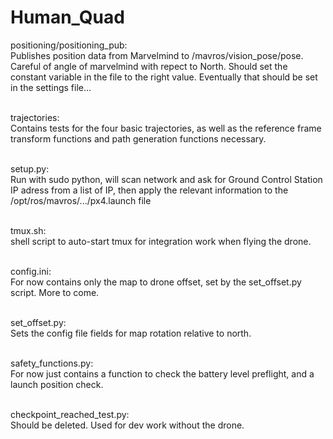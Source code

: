 # Human_Quad  
positioning/positioning_pub:<br/>
  Publishes position data from Marvelmind to /mavros/vision_pose/pose. Careful of angle of marvelmind with repect to North. Should set the constant variable in the file to the right value. Eventually that should be set in the settings file...<br/><br/>
  
trajectories:<br/>
  Contains tests for the four basic trajectories, as well as the reference frame transform functions and path generation functions necessary.<br/><br/>

setup.py:<br/>
  Run with sudo python, will scan network and ask for Ground Control Station IP adress from a list of IP, then apply the relevant information to the /opt/ros/mavros/.../px4.launch file<br/><br/>
  
tmux.sh:<br/>
shell script to auto-start tmux for integration work when flying the drone.<br/><br/>

config.ini:<br/>
  For now contains only the map to drone offset, set by the set_offset.py script. More to come.<br/><br/>
  
set_offset.py:<br/>
  Sets the config file fields for map rotation relative to north.<br/><br/>
  
safety_functions.py:<br/>
  For now just contains a function to check the battery level preflight, and a launch position check.<br/><br/>
  
checkpoint_reached_test.py:<br/>
  Should be deleted. Used for dev work without the drone.
